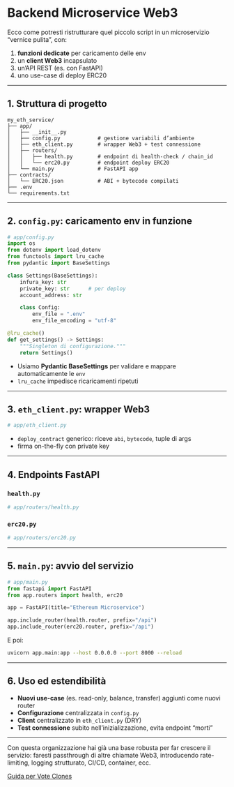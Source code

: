 # Backend Microservice Web3

Ecco come potresti ristrutturare quel piccolo script in un microservizio “vernice pulita”, con:

1. **funzioni dedicate** per caricamento delle env
2. un **client Web3** incapsulato
3. un’API REST (es. con FastAPI)
4. uno use-case di deploy ERC20

---

## 1. Struttura di progetto

```
my_eth_service/
├── app/
│   ├── __init__.py
│   ├── config.py            # gestione variabili d’ambiente
│   ├── eth_client.py        # wrapper Web3 + test connessione
│   ├── routers/
│   │   ├── health.py        # endpoint di health-check / chain_id
│   │   └── erc20.py         # endpoint deploy ERC20
│   └── main.py              # FastAPI app
├── contracts/
│   └── ERC20.json           # ABI + bytecode compilati
├── .env
└── requirements.txt
```

---

## 2. `config.py`: caricamento env in funzione

```python
# app/config.py
import os
from dotenv import load_dotenv
from functools import lru_cache
from pydantic import BaseSettings

class Settings(BaseSettings):
    infura_key: str
    private_key: str      # per deploy
    account_address: str

    class Config:
        env_file = ".env"
        env_file_encoding = "utf-8"

@lru_cache()
def get_settings() -> Settings:
    """Singleton di configurazione."""
    return Settings()
```

* Usiamo **Pydantic BaseSettings** per validare e mappare automaticamente le `env`
* `lru_cache` impedisce ricaricamenti ripetuti

---

## 3. `eth_client.py`: wrapper Web3

```python
# app/eth_client.py
```

* `deploy_contract` generico: riceve `abi`, `bytecode`, tuple di args
* firma on-the-fly con private key

---

## 4. Endpoints FastAPI

### `health.py`

```python
# app/routers/health.py
```

### `erc20.py`

```python
# app/routers/erc20.py
```

---

## 5. `main.py`: avvio del servizio

```python
# app/main.py
from fastapi import FastAPI
from app.routers import health, erc20

app = FastAPI(title="Ethereum Microservice")

app.include_router(health.router, prefix="/api")
app.include_router(erc20.router, prefix="/api")
```

E poi:

```bash
uvicorn app.main:app --host 0.0.0.0 --port 8000 --reload
```

---

## 6. Uso ed estendibilità

* **Nuovi use-case** (es. read-only, balance, transfer) aggiunti come nuovi router
* **Configurazione** centralizzata in `config.py`
* **Client** centralizzato in `eth_client.py` (DRY)
* **Test connessione** subito nell’inizializzazione, evita endpoint “morti”

---

Con questa organizzazione hai già una base robusta per far crescere il servizio: faresti passthrough di altre chiamate Web3, introducendo rate-limiting, logging strutturato, CI/CD, container, ecc.

[Guida per Vote Clones](https://forum.openzeppelin.com/t/transferownership-when-creating-a-clone-not-working-ownable-caller-is-not-the-owner-eip-1167/34212)
